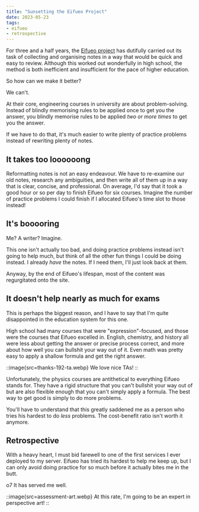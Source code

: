 ```yaml
---
title: "Sunsetting the Eifueo Project"
date: 2023-05-23
tags:
- eifueo
- retrospective
---
```


For three and a half years, the [Eifueo project](https://eifueo.eggworld.me) has dutifully carried out its task of collecting and organising notes in a way that would be quick and easy to review. Although this worked out wonderfully in high school, the method is both inefficient and insufficient for the pace of higher education.

So how can we make it better?

<!-- more -->

We can't.

At their core, engineering courses in university are about problem-solving. Instead of blindly memorising rules to be applied once to get you the answer, you blindly memorise rules to be applied *two or more times* to get you the answer.

If we have to do that, it's much easier to write plenty of practice problems instead of rewriting plenty of notes.

## It takes too loooooong

Reformatting notes is not an easy endeavour. We have to re-examine our old notes, research any ambiguities, and then write all of them up in a way that is clear, concise, and professional. On average, I'd say that it took a good hour or so per day to finish Eifueo for six courses. Imagine the number of practice problems I could finish if I allocated Eifueo's time slot to those instead!

## It's booooring

Me? A writer? Imagine. 

This one isn't actually too bad, and doing practice problems instead isn't going to help much, but think of all the other fun things I could be doing instead. I already *have* the notes. If I need them, I'll just look back at them.

Anyway, by the end of Eifueo's lifespan, most of the content was regurgitated onto the site.

## It doesn't help nearly as much for exams

This is perhaps the biggest reason, and I have to say that I'm quite disappointed in the education system for this one.

High school had many courses that were "expression"-focused, and those were the courses that Eifueo excelled in. English, chemistry, and history all were less about getting the answer or precise process correct, and more about how well you can bullshit your way out of it. Even math was pretty easy to apply a shallow formula and get the right answer.

::image{src=thanks-192-ta.webp}
We love nice TAs!
::

Unfortunately, the physics courses are antithetical to everything Eifueo stands for. They have a rigid structure that you can't bullshit your way out of but are also flexible enough that you can't simply apply a formula. The best way to get good is simply to do more problems.

You'll have to understand that this greatly saddened me as a person who tries his hardest to do *less* problems. The cost-benefit ratio isn't worth it anymore.

## Retrospective

With a heavy heart, I must bid farewell to one of the first services I ever deployed to my server. Eifueo has tried its hardest to help me keep up, but I can only avoid doing practice for so much before it actually bites me in the butt.

o7  It has served me well.



::image{src=assessment-art.webp}
At this rate, I'm going to be an expert in perspective art!
::